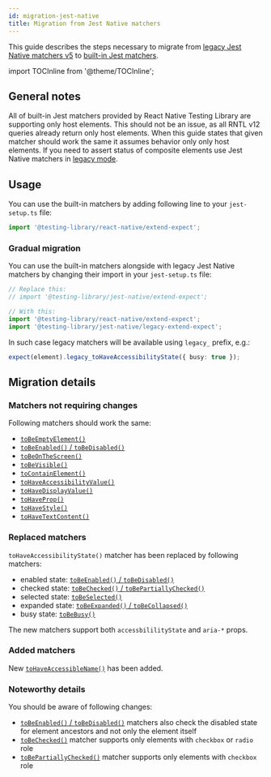 ```yaml
---
id: migration-jest-native
title: Migration from Jest Native matchers
---
```


This guide describes the steps necessary to migrate from [legacy Jest Native matchers v5](https://github.com/testing-library/jest-native) to [built-in Jest matchers](jest-matchers). 

import TOCInline from '@theme/TOCInline';

<TOCInline toc={toc} />

## General notes

All of built-in Jest matchers provided by React Native Testing Library are supporting only host elements. This should not be an issue, as all RNTL v12 queries already return only host elements. When this guide states that given matcher should work the same it assumes behavior only only host elements. If you need to assert status of composite elements use Jest Native matchers in [legacy mode](#gradual-migration).

## Usage 

You can use the built-in matchers by adding following line to your `jest-setup.ts` file:

```ts
import '@testing-library/react-native/extend-expect';
```

### Gradual migration

You can use the built-in matchers alongside with legacy Jest Native matchers by changing their import in your `jest-setup.ts` file:

```ts
// Replace this:
// import '@testing-library/jest-native/extend-expect';

// With this:
import '@testing-library/react-native/extend-expect';
import '@testing-library/jest-native/legacy-extend-expect';
```

In such case legacy matchers will be available using `legacy_` prefix, e.g.:

```ts
expect(element).legacy_toHaveAccessibilityState({ busy: true });
```

## Migration details

### Matchers not requiring changes

Following matchers should work the same:
* [`toBeEmptyElement()`](jest-matchers#tobeemptyelement)
* [`toBeEnabled()` / `toBeDisabled()`](jest-matchers#tobeenabled)
* [`toBeOnTheScreen()`](jest-matchers#tobeonthescreen)
* [`toBeVisible()`](jest-matchers#tobevisible)
* [`toContainElement()`](jest-matchers#tocontainelement)
* [`toHaveAccessibilityValue()`](jest-matchers#tohaveaccessibilityvalue)
* [`toHaveDisplayValue()`](jest-matchers#tohavedisplayvalue)
* [`toHaveProp()`](jest-matchers#tohaveprop)
* [`toHaveStyle()`](jest-matchers#tohavestyle)
* [`toHaveTextContent()`](jest-matchers#tohavetextcontent)
  
### Replaced matchers

`toHaveAccessibilityState()` matcher has been replaced by following matchers:
* enabled state: [`toBeEnabled()` / `toBeDisabled()`](jest-matchers#tobeenabled)
* checked state: [`toBeChecked()` / `toBePartiallyChecked()`](jest-matchers#tobechecked)
* selected state: [`toBeSelected()`](jest-matchers#tobeselected)
* expanded state: [`toBeExpanded()` / `toBeCollapsed()`](jest-matchers#tobeexpanded)
* busy state: [`toBeBusy()`](jest-matchers#tobebusy)

The new matchers support both `accessbililityState` and `aria-*` props.

### Added matchers

New [`toHaveAccessibleName()`](jest-matchers#tohaveaccessiblename) has been added.

### Noteworthy details

You should be aware of following changes:
* [`toBeEnabled()` / `toBeDisabled()`](jest-matchers#tobeenabled) matchers also check the disabled state for element ancestors and not only the element itself
* [`toBeChecked()`](jest-matchers#tobechecked) matcher supports only elements with `checkbox` or `radio` role
* [`toBePartiallyChecked()`](jest-matchers#tobechecked) matcher supports only elements with `checkbox` role
